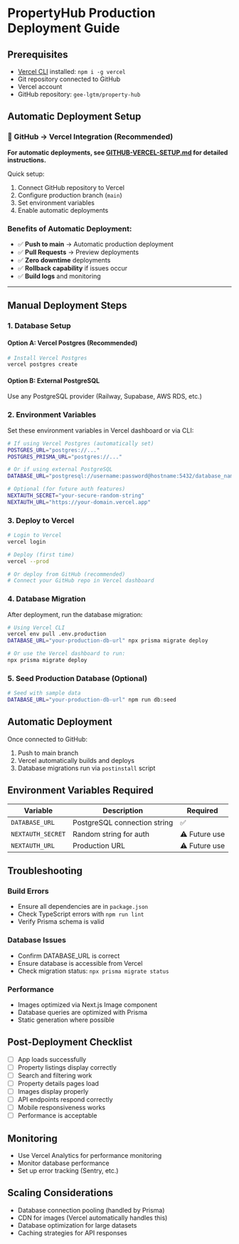 # PropertyHub Production Deployment Guide

## Prerequisites
- [Vercel CLI](https://vercel.com/cli) installed: `npm i -g vercel`
- Git repository connected to GitHub
- Vercel account
- GitHub repository: `gee-lgtm/property-hub`

## Automatic Deployment Setup

### 🚀 GitHub → Vercel Integration (Recommended)

**For automatic deployments, see [GITHUB-VERCEL-SETUP.md](./GITHUB-VERCEL-SETUP.md) for detailed instructions.**

Quick setup:
1. Connect GitHub repository to Vercel
2. Configure production branch (`main`)
3. Set environment variables
4. Enable automatic deployments

### Benefits of Automatic Deployment:
- ✅ **Push to main** → Automatic production deployment
- ✅ **Pull Requests** → Preview deployments
- ✅ **Zero downtime** deployments
- ✅ **Rollback capability** if issues occur
- ✅ **Build logs** and monitoring

---

## Manual Deployment Steps

### 1. Database Setup

#### Option A: Vercel Postgres (Recommended)
```bash
# Install Vercel Postgres
vercel postgres create
```

#### Option B: External PostgreSQL
Use any PostgreSQL provider (Railway, Supabase, AWS RDS, etc.)

### 2. Environment Variables

Set these environment variables in Vercel dashboard or via CLI:

```bash
# If using Vercel Postgres (automatically set)
POSTGRES_URL="postgres://..."
POSTGRES_PRISMA_URL="postgres://..."

# Or if using external PostgreSQL
DATABASE_URL="postgresql://username:password@hostname:5432/database_name"

# Optional (for future auth features)
NEXTAUTH_SECRET="your-secure-random-string"
NEXTAUTH_URL="https://your-domain.vercel.app"
```

### 3. Deploy to Vercel

```bash
# Login to Vercel
vercel login

# Deploy (first time)
vercel --prod

# Or deploy from GitHub (recommended)
# Connect your GitHub repo in Vercel dashboard
```

### 4. Database Migration

After deployment, run the database migration:

```bash
# Using Vercel CLI
vercel env pull .env.production
DATABASE_URL="your-production-db-url" npx prisma migrate deploy

# Or use the Vercel dashboard to run:
npx prisma migrate deploy
```

### 5. Seed Production Database (Optional)

```bash
# Seed with sample data
DATABASE_URL="your-production-db-url" npm run db:seed
```

## Automatic Deployment

Once connected to GitHub:
1. Push to main branch
2. Vercel automatically builds and deploys
3. Database migrations run via `postinstall` script

## Environment Variables Required

| Variable | Description | Required |
|----------|-------------|----------|
| `DATABASE_URL` | PostgreSQL connection string | ✅ |
| `NEXTAUTH_SECRET` | Random string for auth | ⚠️ Future use |
| `NEXTAUTH_URL` | Production URL | ⚠️ Future use |

## Troubleshooting

### Build Errors
- Ensure all dependencies are in `package.json`
- Check TypeScript errors with `npm run lint`
- Verify Prisma schema is valid

### Database Issues
- Confirm DATABASE_URL is correct
- Ensure database is accessible from Vercel
- Check migration status: `npx prisma migrate status`

### Performance
- Images optimized via Next.js Image component
- Database queries are optimized with Prisma
- Static generation where possible

## Post-Deployment Checklist

- [ ] App loads successfully
- [ ] Property listings display correctly
- [ ] Search and filtering work
- [ ] Property details pages load
- [ ] Images display properly
- [ ] API endpoints respond correctly
- [ ] Mobile responsiveness works
- [ ] Performance is acceptable

## Monitoring

- Use Vercel Analytics for performance monitoring
- Monitor database performance
- Set up error tracking (Sentry, etc.)

## Scaling Considerations

- Database connection pooling (handled by Prisma)
- CDN for images (Vercel automatically handles this)
- Database optimization for large datasets
- Caching strategies for API responses